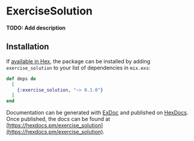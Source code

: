 # ExerciseSolution

**TODO: Add description**

## Installation

If [available in Hex](https://hex.pm/docs/publish), the package can be installed
by adding `exercise_solution` to your list of dependencies in `mix.exs`:

```elixir
def deps do
  [
    {:exercise_solution, "~> 0.1.0"}
  ]
end
```

Documentation can be generated with [ExDoc](https://github.com/elixir-lang/ex_doc)
and published on [HexDocs](https://hexdocs.pm). Once published, the docs can
be found at [https://hexdocs.pm/exercise_solution](https://hexdocs.pm/exercise_solution).


